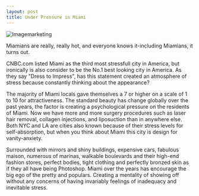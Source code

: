 ```yaml
---
layout: post
title: Under Pressure in Miami
---
```


![Imagemarketing](https://farm8.staticflickr.com/7601/16828416241_d4bd291637_b.jpg)

Miamians are really, really hot, and everyone knows it-including Miamians, it turns out.

CNBC.com listed Miami as the third most stressfull city in America, but ironically is also consider to be the No.1
best looking city in America. As they say "Dress to Impress", has this statement created an atmosphere of stress because constantly thinking  about the appearance?

The majority of Miami locals gave themselves a 7 or higher on a scale of 1 to 10 for attractiveness. The standard beauty has change globally over the past years, the factor is creating a psychological pressure on the residents of Miami. Now we have more and more surgery procedures such as laser hair removal, collagen injections, and liposuction than in anywhere else. Both NYC and LA are cities also known because of their stress levels for self-absorption, but when you think about Miami this city is design for vanity-anxiety.

Surrounded with mirrors and shiny buildings, expensive cars, fabulous maison, numerous of marinas, walkable boulevards and their high-end fashion stores, perfect bodies, tight clothing and perfectly bronzed skin as if they all have being Photoshop. Miami over the years has encourage the big ego of the pretty and populars. Creating a mentality of showing off without any concerns of having invariably feelings of inadequacy and inevitable stress.

 
